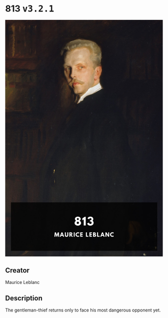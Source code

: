 
# 813 <kbd>v3.2.1</kbd>

<center>
  <img src="./cover-1024.jpg"/>
</center>

## Creator
Maurice Leblanc

## Description
The gentleman-thief returns only to face his most dangerous opponent yet.

